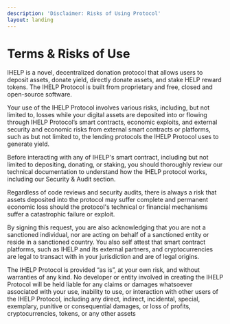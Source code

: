```yaml
---
description: 'Disclaimer: Risks of Using Protocol'
layout: landing
---
```


# Terms & Risks of Use

IHELP is a novel, decentralized donation protocol that allows users to deposit assets, donate yield, directly donate assets, and stake HELP reward tokens. The IHELP Protocol is built from proprietary and free, closed and open-source software.

Your use of the IHELP Protocol involves various risks, including, but not limited to, losses while your digital assets are deposited into or flowing through IHELP Protocol’s smart contracts, economic exploits, and external security and economic risks from external smart contracts or platforms, such as but not limited to, the lending protocols the IHELP Protocol uses to generate yield.

Before interacting with any of IHELP's smart contract, including but not limited to depositing, donating, or staking, you should thoroughly review our technical documentation to understand how the IHELP protocol works, including our Security & Audit section.

Regardless of code reviews and security audits, there is always a risk that assets deposited into the protocol may suffer complete and permanent economic loss should the protocol's technical or financial mechanisms suffer a catastrophic failure or exploit.

By signing this request, you are also acknowledging that you are not a sanctioned individual, nor are acting on behalf of a sanctioned entity or reside in a sanctioned country. You also self attest that smart contract platforms, such as IHELP and its external partners, and cryptocurrencies are legal to transact with in your jurisdiction and are of legal origins.

The IHELP Protocol is provided “as is”, at your own risk, and without warranties of any kind. No developer or entity involved in creating the IHELP Protocol will be held liable for any claims or damages whatsoever associated with your use, inability to use, or interaction with other users of the IHELP Protocol, including any direct, indirect, incidental, special, exemplary, punitive or consequential damages, or loss of profits, cryptocurrencies, tokens, or any other assets
